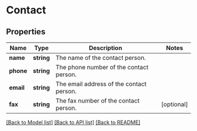 # Contact

## Properties
Name | Type | Description | Notes
------------ | ------------- | ------------- | -------------
**name** | **string** | The name of the contact person. | 
**phone** | **string** | The phone number of the contact person. | 
**email** | **string** | The email address of the contact person. | 
**fax** | **string** | The fax number of the contact person. | [optional] 

[[Back to Model list]](../README.md#documentation-for-models) [[Back to API list]](../README.md#documentation-for-api-endpoints) [[Back to README]](../README.md)



